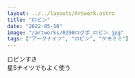 ```yaml
---
layout: ../../layouts/Artwork.astro
title: "ロビン"
date: "2022-05-10"
image: "/artworks/0290ログボ_ロビン.jpg"
tags: ["アークナイツ", "ロビン", "ケモミミ"]
---
```


ロビンすき  
星5ナイツでもよく使う